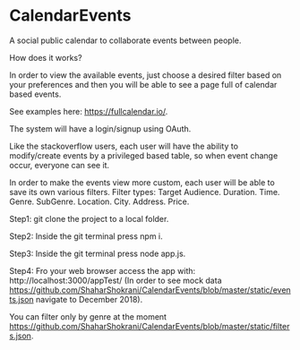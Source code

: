 # CalendarEvents

A social public calendar to collaborate events between people.

How does it works?

In order to view the available events, just choose a desired filter based on your preferences and then you will be able to see a page full of calendar based events.

See examples here: https://fullcalendar.io/.

The system will have a login/signup using OAuth.

Like the stackoverflow users, each user will have the ability to modify/create events by a privileged based table, so when event change occur, everyone can see it.

In order to make the events view more custom, each user will be able to save its own various filters.
Filter types:
    Target Audience.
    Duration.
    Time.
    Genre.
    SubGenre.
    Location.
    City.
    Address.
    Price.
    
    
Step1:
git clone the project to a local folder.

Step2:
Inside the git terminal press npm i.

Step3:
Inside the git terminal press node app.js.

Step4:
Fro your web browser access the app with: http://localhost:3000/appTest/
(In order to see mock data https://github.com/ShaharShokrani/CalendarEvents/blob/master/static/events.json navigate to December 2018).

You can filter only by genre at the moment https://github.com/ShaharShokrani/CalendarEvents/blob/master/static/filters.json.



